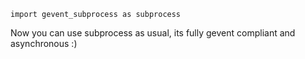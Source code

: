 	import gevent_subprocess as subprocess

Now you can use subprocess as usual, its fully gevent compliant and asynchronous :)
